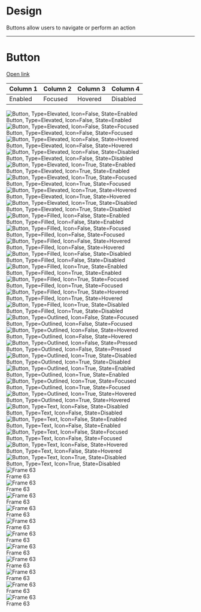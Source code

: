 
# Design

Buttons allow users to navigate or perform an action

---

# Button 

  
[Open link](https://www.figma.com/file/tgB1sU6s0UJZhaTQb1tLTO/Token-Docs---Brand-2?node-id=3036%3A47488&t=6BBywgX1p0nbvdYn-0)  


  
| Column 1 | Column 2 | Column 3 | Column 4 |  
| --- | --- | --- | --- |  
| Enabled | Focused | Hovered | Disabled |  


  
![Button, Type=Elevated, Icon=False, State=Enabled](https://studio-assets.supernova.io/design-systems/21486/80792158-5067-4564-a618-492701412a92.png?Expires=1990828800&Policy=eyJTdGF0ZW1lbnQiOlt7IlJlc291cmNlIjoiaHR0cHM6Ly9zdHVkaW8tYXNzZXRzLnN1cGVybm92YS5pby9kZXNpZ24tc3lzdGVtcy8yMTQ4Ni84MDc5MjE1OC01MDY3LTQ1NjQtYTYxOC00OTI3MDE0MTJhOTIucG5nIiwiQ29uZGl0aW9uIjp7IkRhdGVMZXNzVGhhbiI6eyJBV1M6RXBvY2hUaW1lIjoxOTkwODI4ODAwfX19XX0_&Signature=MJaagfVYU0ewKINn~wPkGOhkR365ZEDEMWNatansGqoLDub8sIePnL5K0t7aN6qxtv2XTQ9zAEgCx4NfNaP5ibD1RCwZ-Xa-RVhN2CGZ885NlXVpBbeWNK49g6BiC3OjH9-8qX2fXcw3PEMzEZmzduwm1aBchJgJVzJ5STHJfUZ2~Sw3tU6E1WkTk2MXnncp74I~Auka2nEHo~v7xx4CdgAQU7HgOAfG~PR4HHMG6MKif2UASnVBkBkacnq9HwDdiHsA05BzgN1zQzaSPoAJur8kSnvzcBBf6aAPfXlaUn1VN25LSKYZKqR94qBx4sNEYkDZQX63TIcur4NH8PUorA__&Key-Pair-Id=APKAJGK34LCCAUR7N6LA)  
Button, Type=Elevated, Icon=False, State=Enabled  
![Button, Type=Elevated, Icon=False, State=Focused](https://studio-assets.supernova.io/design-systems/21486/5ced09eb-f25d-4044-8329-b697aaedfc1a.png?Expires=1990828800&Policy=eyJTdGF0ZW1lbnQiOlt7IlJlc291cmNlIjoiaHR0cHM6Ly9zdHVkaW8tYXNzZXRzLnN1cGVybm92YS5pby9kZXNpZ24tc3lzdGVtcy8yMTQ4Ni81Y2VkMDllYi1mMjVkLTQwNDQtODMyOS1iNjk3YWFlZGZjMWEucG5nIiwiQ29uZGl0aW9uIjp7IkRhdGVMZXNzVGhhbiI6eyJBV1M6RXBvY2hUaW1lIjoxOTkwODI4ODAwfX19XX0_&Signature=hQyeur-EKULbSlohbcUVyuKBmsxapNMYBhDA5I8Ah-mkDSDZ6CDYYoYP0HEN47qc4SA~Jx-FKmhsJBnLXI3zMhLKdwZMDrQIuHxl0nWTAOgG4-dVvSfjer1OcFpcCyHvmaVSi4k33wem~GE~RlkDCrcWjTdjW0VUylQkeNFjNq3yr~uw2bbdtqp4dbb6wiZoqjXoNreCB6rezpnxicNOEfgiTTIzefO9p~HsBKRmMNNNH10WjJ0oG64UDNkLriFPiXB-YPc2SnfCePm-1gWGWaMA6dQ1BjJe2i3YnWN6a7YV3Gmqxti5mXpAOQHngDfgnOtIFD0lWhjkca9ybJQhbw__&Key-Pair-Id=APKAJGK34LCCAUR7N6LA)  
Button, Type=Elevated, Icon=False, State=Focused  
![Button, Type=Elevated, Icon=False, State=Hovered](https://studio-assets.supernova.io/design-systems/21486/509cc203-fe9e-405c-99e4-cd98e9fb4bdb.png?Expires=1990828800&Policy=eyJTdGF0ZW1lbnQiOlt7IlJlc291cmNlIjoiaHR0cHM6Ly9zdHVkaW8tYXNzZXRzLnN1cGVybm92YS5pby9kZXNpZ24tc3lzdGVtcy8yMTQ4Ni81MDljYzIwMy1mZTllLTQwNWMtOTllNC1jZDk4ZTlmYjRiZGIucG5nIiwiQ29uZGl0aW9uIjp7IkRhdGVMZXNzVGhhbiI6eyJBV1M6RXBvY2hUaW1lIjoxOTkwODI4ODAwfX19XX0_&Signature=UgbcOJTDTV7OVm13yFQHi2eJ3COOApPsKMUlkSfzR3AefEihLvkFWtvJ5ZR1Sg3cuTq35WONDibezVQpI7JPaAGJHrHm1328Rx05Kq2-eWNiZwmg7QB2gV9puf0CBk8fap7fhYREUoD7ThoF18c7iCFjl8rbUQ5mvOS~4w-GKg7a-iv3HLl3JPwoZmk3Nw-Xy6b4YeVUVVVObQ8zxR2W5MuCye5pYahN6qBC3XjMait9r2hJ1bIaKNZ7SsoZbQiJKvqVF9HZPc7jX5FlcwqdBybrhaiHfKGHn2nTMPq~2Nv0yFC4A-BzDtAUZbAz6CyzXj5DihCpIUm-b9C3TcGBQQ__&Key-Pair-Id=APKAJGK34LCCAUR7N6LA)  
Button, Type=Elevated, Icon=False, State=Hovered  
![Button, Type=Elevated, Icon=False, State=Disabled](https://studio-assets.supernova.io/design-systems/21486/205def9a-3af2-4a46-90f4-5bf637f490d3.png?Expires=1990828800&Policy=eyJTdGF0ZW1lbnQiOlt7IlJlc291cmNlIjoiaHR0cHM6Ly9zdHVkaW8tYXNzZXRzLnN1cGVybm92YS5pby9kZXNpZ24tc3lzdGVtcy8yMTQ4Ni8yMDVkZWY5YS0zYWYyLTRhNDYtOTBmNC01YmY2MzdmNDkwZDMucG5nIiwiQ29uZGl0aW9uIjp7IkRhdGVMZXNzVGhhbiI6eyJBV1M6RXBvY2hUaW1lIjoxOTkwODI4ODAwfX19XX0_&Signature=CeC0tNOfZnzCJIoqTHQTZrVvEndwqa8omK0jXH6zFeCZtAe5xCBAcihn2GufEwBUSvcAbept5axeRvMP03qfnbtrfIkqpi0KMhGByt-ors6Ve16vsD9HLs4bTcvlENLyJDyxhmRAweIJNJt4t-6IzxQR1C385CQLH59vbwR~8eSpyTrRySzS8rUgkAlIk0o33eaHpOhGHbHbY5GpDXQ~1n8pu8kOZUj1Cd2EKGsFqZha29Wag1PqFz5E3a8Yv6Wng~4ePQU7iYZVO-gjYvkZ54dZJwkt4t5Ibq6ZQbm2wQ~gx5TsMRzvl52AnIllBuj1fSRHVOlZtUwBIi9KLLbH~g__&Key-Pair-Id=APKAJGK34LCCAUR7N6LA)  
Button, Type=Elevated, Icon=False, State=Disabled  
![Button, Type=Elevated, Icon=True, State=Enabled](https://studio-assets.supernova.io/design-systems/21486/fb7c3d1a-b51e-4901-8530-8200836b3852.png?Expires=1990828800&Policy=eyJTdGF0ZW1lbnQiOlt7IlJlc291cmNlIjoiaHR0cHM6Ly9zdHVkaW8tYXNzZXRzLnN1cGVybm92YS5pby9kZXNpZ24tc3lzdGVtcy8yMTQ4Ni9mYjdjM2QxYS1iNTFlLTQ5MDEtODUzMC04MjAwODM2YjM4NTIucG5nIiwiQ29uZGl0aW9uIjp7IkRhdGVMZXNzVGhhbiI6eyJBV1M6RXBvY2hUaW1lIjoxOTkwODI4ODAwfX19XX0_&Signature=kBd3Je6nT40am9XG0m42N~m~2bIx-UG2P-AKc1Axx5ushvFgjROUR5gedXXlNyfIiYmXLDfpEuNrnQayTH82FQ~z8Yc~zeTx8TXM0KrT7wY-Iu7tieQb7cBAbEa9GgG7Z18OIrES4ihgFtOwxXJHhdnRpEarSN-i8mo6XgPv25jEocOWgxgFuwmVnZm6NxX9duDifdB5EjlcjDRLw5y0SHaTs-Bwah-yovLYu-nml8McEbiz~8teaNooXrB-etZjjMyZJBBXw0r13W1mJbzHqyrdyGV2q~htjZPaD6xW7-XVrOwPOJTHZq3buYjv0cKKFKI8WoXTYNjzgQzuGxrdeA__&Key-Pair-Id=APKAJGK34LCCAUR7N6LA)  
Button, Type=Elevated, Icon=True, State=Enabled  
![Button, Type=Elevated, Icon=True, State=Focused](https://studio-assets.supernova.io/design-systems/21486/5e1df912-2797-463a-b6ba-b0e5d3a6c2c7.png?Expires=1990828800&Policy=eyJTdGF0ZW1lbnQiOlt7IlJlc291cmNlIjoiaHR0cHM6Ly9zdHVkaW8tYXNzZXRzLnN1cGVybm92YS5pby9kZXNpZ24tc3lzdGVtcy8yMTQ4Ni81ZTFkZjkxMi0yNzk3LTQ2M2EtYjZiYS1iMGU1ZDNhNmMyYzcucG5nIiwiQ29uZGl0aW9uIjp7IkRhdGVMZXNzVGhhbiI6eyJBV1M6RXBvY2hUaW1lIjoxOTkwODI4ODAwfX19XX0_&Signature=ZquRVJwLDXCRG7eHBV~1Dy1PCYeVxRBbHlmAPsz0MVzlzitabD-kKqz8H0KbATCUxKTZG0N2XIBm8dvOrLR0H~bdSkX9amzve9SqtK8oZ-ou~-2BdspdIyIN3-B6cS8nYa1gMCY9Awe1YYlZz3FXYSBnGOchvciMEIKmb7fGi2trRS-6vqWUqIIdW1rbypaZw9OfL4O3rzal9~ASB9EP1fFL~MDSW1YIi~k5cNd8LGKvM2KjM8efjOM~IYt8OVr2iWnbKWvDZ5iYmfQvR8j~fq7vRhOexhGwK3shBbu9eNpk1jTulS~mbGEt5xwkLyFJcDEclisYNk5Q-JVy5eoqmA__&Key-Pair-Id=APKAJGK34LCCAUR7N6LA)  
Button, Type=Elevated, Icon=True, State=Focused  
![Button, Type=Elevated, Icon=True, State=Hovered](https://studio-assets.supernova.io/design-systems/21486/ba01d8e8-d74e-4304-8d76-a00fad4f4e55.png?Expires=1990828800&Policy=eyJTdGF0ZW1lbnQiOlt7IlJlc291cmNlIjoiaHR0cHM6Ly9zdHVkaW8tYXNzZXRzLnN1cGVybm92YS5pby9kZXNpZ24tc3lzdGVtcy8yMTQ4Ni9iYTAxZDhlOC1kNzRlLTQzMDQtOGQ3Ni1hMDBmYWQ0ZjRlNTUucG5nIiwiQ29uZGl0aW9uIjp7IkRhdGVMZXNzVGhhbiI6eyJBV1M6RXBvY2hUaW1lIjoxOTkwODI4ODAwfX19XX0_&Signature=iQ9VPyvFgiJJzw8b-FbRYKZvbSqjJYosBP1A5bwOHCaX7AIjMLVRvhkAflaxnK9JVLK2WA8TodXRH9rcJTt6y18Eoj3G86x61KxezfVykHWjt25VhFgNcJfMiGftwWTmmQgcM6~bBMgaRswS-8beHkBxNCC440kxSMgOpHqHXy~cMUAR680OnhVPzcwdfPYHfcX4EdWw76mBPrIeQVzXwCVDFiTS3bTNAclrgwDCunTjKjSFi4ZRYPVMKe~qUeun3zh7ohL61jFykt3PfWE8-kBJd6~np7LGkSw2EmyIhA9KVCdBHIL7zlydyhfOXlUIAvc90KrSsaOqAI4kM4WTyA__&Key-Pair-Id=APKAJGK34LCCAUR7N6LA)  
Button, Type=Elevated, Icon=True, State=Hovered  
![Button, Type=Elevated, Icon=True, State=Disabled](https://studio-assets.supernova.io/design-systems/21486/a7e97a22-2eaa-4c51-9343-afbfda0c0e73.png?Expires=1990828800&Policy=eyJTdGF0ZW1lbnQiOlt7IlJlc291cmNlIjoiaHR0cHM6Ly9zdHVkaW8tYXNzZXRzLnN1cGVybm92YS5pby9kZXNpZ24tc3lzdGVtcy8yMTQ4Ni9hN2U5N2EyMi0yZWFhLTRjNTEtOTM0My1hZmJmZGEwYzBlNzMucG5nIiwiQ29uZGl0aW9uIjp7IkRhdGVMZXNzVGhhbiI6eyJBV1M6RXBvY2hUaW1lIjoxOTkwODI4ODAwfX19XX0_&Signature=d3lNJrM~ri5DkXp9nkGdoL1y7lS-nSJOuztfweyFZOFGkCRMQQJpmjIUENsjGlUs~SjAJxLvUH-Jd2trhT2dYnr5KUrnAMyFnGxkD-eGK-shpp~bhXWDLzS73JRDvjvUaAtTHm6sagmCWZWN~eGuhvUrdHTgWZid5AllCLBFS8KAJK1GKQGPsr1VR1ZxLO2Y3DrLN72hMSuaPqQa3zP7R5~78PR2df3QJzCQdUIkbZwKLO-7-7vVL0oeOhlOu5S0LOz3nKESI9WAwX5lQOsbCxV0mZiUiZhCNyx8AdTnz5KyIhhyllxWw6Pux-xdgtlNqQC0SOLm1mUS1NmFLpWUdw__&Key-Pair-Id=APKAJGK34LCCAUR7N6LA)  
Button, Type=Elevated, Icon=True, State=Disabled  
![Button, Type=Filled, Icon=False, State=Enabled](https://studio-assets.supernova.io/design-systems/21486/48a66952-8539-42e8-b4e5-bfbc93410f58.png?Expires=1990828800&Policy=eyJTdGF0ZW1lbnQiOlt7IlJlc291cmNlIjoiaHR0cHM6Ly9zdHVkaW8tYXNzZXRzLnN1cGVybm92YS5pby9kZXNpZ24tc3lzdGVtcy8yMTQ4Ni80OGE2Njk1Mi04NTM5LTQyZTgtYjRlNS1iZmJjOTM0MTBmNTgucG5nIiwiQ29uZGl0aW9uIjp7IkRhdGVMZXNzVGhhbiI6eyJBV1M6RXBvY2hUaW1lIjoxOTkwODI4ODAwfX19XX0_&Signature=irEfDyKXIibFRx9oTVMPZ1jQ1a0wDgB1cDpmB9svEDgDp9pfR9L9~fuLyhmzHhgqU4W0NjyB9ontP04~0MT4cQu8l8xFachtDMFBYo6gxetrtBh~mgJcXGl3x-N3F7SZAVJPA8uL~BGsCZfaINYND5Qr-3ei2rABmnFpRpPGTaqp4Fq5unfWo3Jbm77oQ7DA6aZs01bnGR~lCoTyziY2HDMk1-bsoMcvO-2V9CpjLB7zHb0zGKVdLgBEMWrdEKQQvCm6hrfGWTSE5ByYklMvAWnofnsUdGf0Pm5WM2ZmZqVzXJEjJ3~jg2VWZGWUsFV26B6lPCjrVzfSQcThj4cGYw__&Key-Pair-Id=APKAJGK34LCCAUR7N6LA)  
Button, Type=Filled, Icon=False, State=Enabled  
![Button, Type=Filled, Icon=False, State=Focused](https://studio-assets.supernova.io/design-systems/21486/e0e82abd-ff27-4460-8681-0a68952e4827.png?Expires=1990828800&Policy=eyJTdGF0ZW1lbnQiOlt7IlJlc291cmNlIjoiaHR0cHM6Ly9zdHVkaW8tYXNzZXRzLnN1cGVybm92YS5pby9kZXNpZ24tc3lzdGVtcy8yMTQ4Ni9lMGU4MmFiZC1mZjI3LTQ0NjAtODY4MS0wYTY4OTUyZTQ4MjcucG5nIiwiQ29uZGl0aW9uIjp7IkRhdGVMZXNzVGhhbiI6eyJBV1M6RXBvY2hUaW1lIjoxOTkwODI4ODAwfX19XX0_&Signature=bNRlCYrGw3IKLM6Z1eJtW7y0caF7T-VAsdFNrmoo2fFC8Eq6Rw53LL0dLr-pAYxjXH9oDbXqia4Ybc57wLBPr75cr-7oQSkDTPEPWPP-J8Dzg1Ul7iUWfYjTWfs0Wx0I7B~efDE4Pk4wZDCIQw-H2H-TwyOXQsVl~PwNLrzQAhGFlVJmqrzc0aC4a-exM8lUFSrfQ8KjX9siQxYCJ9DCHcDUSY4OZI5Rifl7f59S2enleh5Gcm4RZoFpwCRVvZpHbmNqNHoXvNJoy5huPFB9LJlfQEx49RPGXh52hNQE1XwOxyakOQhxHofaLf6qw2gCYmeuL9Y9ZxUvid8yePxoSw__&Key-Pair-Id=APKAJGK34LCCAUR7N6LA)  
Button, Type=Filled, Icon=False, State=Focused  
![Button, Type=Filled, Icon=False, State=Hovered](https://studio-assets.supernova.io/design-systems/21486/3d878f46-3e1c-4841-b8bc-dae0823b6d17.png?Expires=1990828800&Policy=eyJTdGF0ZW1lbnQiOlt7IlJlc291cmNlIjoiaHR0cHM6Ly9zdHVkaW8tYXNzZXRzLnN1cGVybm92YS5pby9kZXNpZ24tc3lzdGVtcy8yMTQ4Ni8zZDg3OGY0Ni0zZTFjLTQ4NDEtYjhiYy1kYWUwODIzYjZkMTcucG5nIiwiQ29uZGl0aW9uIjp7IkRhdGVMZXNzVGhhbiI6eyJBV1M6RXBvY2hUaW1lIjoxOTkwODI4ODAwfX19XX0_&Signature=B4Mymv9sEe6fcuJAm8zUKXnsi~bDDJTFBHKE4OwPxdb5q2yVY5zQdakDC0hT4P3voYN45GgooqeyAoDFNZGfkYulj0YtfTE7moRPfZoSYo3Jb~KCpdWoS5UOdQ17fYeRwoConuf3dUU3lJKFF2KhhdcZGJ2E0jbkjsI5rvPHu7i3TBNASM5nqh5pONGmgCKEWygRnnigIGRQTPaU-MN8aLbsiX0kT8~McVHhV-PbC-4JSZWj7uQQ3bdtElQOEl15kDXgPybaLgHUAT0gPxxKgQ-FOwXEuFXKIywYvXttUC83wOU26nkTEV47FeZjnjcYVumYcq7cugXrr-9ouQksXg__&Key-Pair-Id=APKAJGK34LCCAUR7N6LA)  
Button, Type=Filled, Icon=False, State=Hovered  
![Button, Type=Filled, Icon=False, State=Disabled](https://studio-assets.supernova.io/design-systems/21486/977d0789-4022-4e7a-8508-8fc1fed41ae2.png?Expires=1990828800&Policy=eyJTdGF0ZW1lbnQiOlt7IlJlc291cmNlIjoiaHR0cHM6Ly9zdHVkaW8tYXNzZXRzLnN1cGVybm92YS5pby9kZXNpZ24tc3lzdGVtcy8yMTQ4Ni85NzdkMDc4OS00MDIyLTRlN2EtODUwOC04ZmMxZmVkNDFhZTIucG5nIiwiQ29uZGl0aW9uIjp7IkRhdGVMZXNzVGhhbiI6eyJBV1M6RXBvY2hUaW1lIjoxOTkwODI4ODAwfX19XX0_&Signature=MSQ4VumvFMVFEquiYOgRUHZawslcJGKJBdmykWnwLcIP6XrJYhQSX4IeC6xke4Ppa2020ulCDtulnt1luxPD0h0Q4s4V5K304Ufb01JLS6U~yOBOWal2NhDMXsqcQkc3LPu9VbouKqqgVDveqViFpFyf2eDpiXelF4erf12in4R-9ZFU7~N~vvRgAVUzSdqBwlpYKw70iyAdlXvtNl97nV8Id-8oS3r4SPODI6okDE6yBGRn3GRFtSSrYGgT~KhO0DkhvziNwKTQLF6VJOsz~iy2~rxD~G-q3AU86-uLDuQmVc0UvDYnIXfbGEL7ea-JnKSrxZfKJblkp1XgGVIT0g__&Key-Pair-Id=APKAJGK34LCCAUR7N6LA)  
Button, Type=Filled, Icon=False, State=Disabled  
![Button, Type=Filled, Icon=True, State=Enabled](https://studio-assets.supernova.io/design-systems/21486/88e9d764-9674-4c75-b56b-063a33a455c7.png?Expires=1990828800&Policy=eyJTdGF0ZW1lbnQiOlt7IlJlc291cmNlIjoiaHR0cHM6Ly9zdHVkaW8tYXNzZXRzLnN1cGVybm92YS5pby9kZXNpZ24tc3lzdGVtcy8yMTQ4Ni84OGU5ZDc2NC05Njc0LTRjNzUtYjU2Yi0wNjNhMzNhNDU1YzcucG5nIiwiQ29uZGl0aW9uIjp7IkRhdGVMZXNzVGhhbiI6eyJBV1M6RXBvY2hUaW1lIjoxOTkwODI4ODAwfX19XX0_&Signature=ewDFmwyrLV3F99ESX3xkJlLaUHwTGeocdl2SxpYrLgKuIVgL5gjJeqg8MZCsRStXEOhVvvyMFnmFkZQQDe~IDu97rZ3KRu7irQjMiS~jbb1M~COZ4OPt~tmwfCSkbiqLPp-yZ9EBn3GnUhi-aiRGDDQaeXXOn3emYCNUo3WWZaPzTM8~5tAAa5yITj092NFfXAPKtrm3SHKQNPGCSFkoYnEKrAenBPYq3GgdVo0Q0Pvl2z7mbwTzU9gPslhlXFp6qqDq7MuIelV5x9ZWy16Ziy8GCYc5o-MhAAGepk-9fCu2FCgaos1q8BHz58XExJD8bUgtgZEF8UYYom06MS4pOw__&Key-Pair-Id=APKAJGK34LCCAUR7N6LA)  
Button, Type=Filled, Icon=True, State=Enabled  
![Button, Type=Filled, Icon=True, State=Focused](https://studio-assets.supernova.io/design-systems/21486/04e5add0-a2db-48bc-8e45-7dc4ae30afe3.png?Expires=1990828800&Policy=eyJTdGF0ZW1lbnQiOlt7IlJlc291cmNlIjoiaHR0cHM6Ly9zdHVkaW8tYXNzZXRzLnN1cGVybm92YS5pby9kZXNpZ24tc3lzdGVtcy8yMTQ4Ni8wNGU1YWRkMC1hMmRiLTQ4YmMtOGU0NS03ZGM0YWUzMGFmZTMucG5nIiwiQ29uZGl0aW9uIjp7IkRhdGVMZXNzVGhhbiI6eyJBV1M6RXBvY2hUaW1lIjoxOTkwODI4ODAwfX19XX0_&Signature=h7TucCQfYuQ0d5rJJX8J4rQcQ13OHEn77g1r3s0Yo1OnfZumO0GBGD1rwQuMvxi9TeM-Vdo7XO65lkPpQGfG0HQ4VQJ4XNAIeWU-JLOsChXK32X9nkmllZnSqOo0VbpCsukULpGJmBqkRA-W~QAXel6BUpXB3fCQi7~BdTz39hZD7UBiG7~MWfGYtIkVbUalDTIALXraMjagWWOye3e7iIkASc9dqXCzldS0iU3wz1mMdyIIyVcYhElR5jId~T9zhYi-yiLkvGOZj7OFE9FAOL9wbmGIF8Y5n5VV8nZqa2fIbX7MOgNia6uUI0FecPdmFyRdYV89m1fv2hKbfJ1q2A__&Key-Pair-Id=APKAJGK34LCCAUR7N6LA)  
Button, Type=Filled, Icon=True, State=Focused  
![Button, Type=Filled, Icon=True, State=Hovered](https://studio-assets.supernova.io/design-systems/21486/7411228b-2b3c-4c90-bd71-753f53fd40cb.png?Expires=1990828800&Policy=eyJTdGF0ZW1lbnQiOlt7IlJlc291cmNlIjoiaHR0cHM6Ly9zdHVkaW8tYXNzZXRzLnN1cGVybm92YS5pby9kZXNpZ24tc3lzdGVtcy8yMTQ4Ni83NDExMjI4Yi0yYjNjLTRjOTAtYmQ3MS03NTNmNTNmZDQwY2IucG5nIiwiQ29uZGl0aW9uIjp7IkRhdGVMZXNzVGhhbiI6eyJBV1M6RXBvY2hUaW1lIjoxOTkwODI4ODAwfX19XX0_&Signature=l-TaIVSZTmM58pg7xUQJdW4BA~OLoctN97XmDpGhSyMETh5~iTResCIN8H4Vp-pXsOVczNvy2Ewvujyai-HjuxRQOCXWrcIdEirIc3ILpfevHJdxt2EVoOjsTTZMMmrLGPmyVlXNdDCt4TQQnDT5rzXQu~PtOL3AMROEwt7Sx9qS~t82iNsiWVcYPTKpzgSnuYtkGmn3Nj2KcbXP7AaAfPxa6nFhrQNEpQxSnOW3NGaagzhIJyKsdGuTDoVN2DScxGfhoVMYGkE1R4At6-qIztsZTUt3wI3fzca~PS1x7bcAC080F8CiAbKgXkISV39Z~Z1yc47Bn8u20CHSyYsn6Q__&Key-Pair-Id=APKAJGK34LCCAUR7N6LA)  
Button, Type=Filled, Icon=True, State=Hovered  
![Button, Type=Filled, Icon=True, State=Disabled](https://studio-assets.supernova.io/design-systems/21486/2a7a57f8-dd20-4c4f-bd68-7dea93c2b32d.png?Expires=1990828800&Policy=eyJTdGF0ZW1lbnQiOlt7IlJlc291cmNlIjoiaHR0cHM6Ly9zdHVkaW8tYXNzZXRzLnN1cGVybm92YS5pby9kZXNpZ24tc3lzdGVtcy8yMTQ4Ni8yYTdhNTdmOC1kZDIwLTRjNGYtYmQ2OC03ZGVhOTNjMmIzMmQucG5nIiwiQ29uZGl0aW9uIjp7IkRhdGVMZXNzVGhhbiI6eyJBV1M6RXBvY2hUaW1lIjoxOTkwODI4ODAwfX19XX0_&Signature=B4N1iL2zc7WJklVTc7ISETHZlIYAVfeyCcLRAHWbRckKbY-YWLGr41Ug1BoT-4MU8OL-t2XmGqCDQ8ZUQVOi~~hFCcYsQtSp~5PgD~n7VqL8vsydZuYb2Mu3G2bFaZzeiAvhQTxUopAlyG7HYZedAWQL4Mc-lVisPnR~kWjrIJPuhtOJE8Nj6ZrmHKk0Fs528hb1Wor9TYEVLdQ8iLTaX5MBa-wfLlk~lNPRlxuYki6vfQxpPDvA7ybu9Iy7bx~TU8BUgamZx4ScpMqzxO8rzbHfeRv99zDEV5eb-sVba6EWYRlryLCIKPr~0pkyQ306Rz64QWMkMLfoh-7~qPL1Gw__&Key-Pair-Id=APKAJGK34LCCAUR7N6LA)  
Button, Type=Filled, Icon=True, State=Disabled  
![Button, Type=Outlined, Icon=False, State=Focused](https://studio-assets.supernova.io/design-systems/21486/a8f94ffe-5949-42f3-8b6a-36673fe8f259.png?Expires=1990828800&Policy=eyJTdGF0ZW1lbnQiOlt7IlJlc291cmNlIjoiaHR0cHM6Ly9zdHVkaW8tYXNzZXRzLnN1cGVybm92YS5pby9kZXNpZ24tc3lzdGVtcy8yMTQ4Ni9hOGY5NGZmZS01OTQ5LTQyZjMtOGI2YS0zNjY3M2ZlOGYyNTkucG5nIiwiQ29uZGl0aW9uIjp7IkRhdGVMZXNzVGhhbiI6eyJBV1M6RXBvY2hUaW1lIjoxOTkwODI4ODAwfX19XX0_&Signature=iIc2jO2JU78VnO4tyMQ10IuBTXNvl~o3r6ehPLxp0s3FbsXU9DPdX1-HPe010Ez0oubRlLJYKZlP~WatzKZx7nrbhej~Zj7-Wh2D4sFq7jgRNXwJLSog5yTIAUYYxtZRjjnBCEZ1PXpKnoCDcNbDrxY5u0cxFRlBGV6dJkSAINJSNhCCyJ32NYLW6uLsWoFaQOetdZTE-nJI9kEHI7EkwfvDP6b4CW-z3WnYRfOReb~ntOSikT8CmWz9Y6lDL8CkGoRSlHhm14-6No9GzTD0nDOT1pjJROxUwfFjy-J95eI-HNk-4GhFtHKwWU2vfarhr4ysJVxEoPqYqhHCMasP0Q__&Key-Pair-Id=APKAJGK34LCCAUR7N6LA)  
Button, Type=Outlined, Icon=False, State=Focused  
![Button, Type=Outlined, Icon=False, State=Hovered](https://studio-assets.supernova.io/design-systems/21486/2a6687f4-a5b0-4d29-a9d9-ea84453719eb.png?Expires=1990828800&Policy=eyJTdGF0ZW1lbnQiOlt7IlJlc291cmNlIjoiaHR0cHM6Ly9zdHVkaW8tYXNzZXRzLnN1cGVybm92YS5pby9kZXNpZ24tc3lzdGVtcy8yMTQ4Ni8yYTY2ODdmNC1hNWIwLTRkMjktYTlkOS1lYTg0NDUzNzE5ZWIucG5nIiwiQ29uZGl0aW9uIjp7IkRhdGVMZXNzVGhhbiI6eyJBV1M6RXBvY2hUaW1lIjoxOTkwODI4ODAwfX19XX0_&Signature=bYg64rq7gY7bDELreZxqxxSe~Dv~HwKTePkxnSM3Yaewm5kdDXxHS89981CZj6fzImBJ1~52K4KB2EGpzGTwFOeibMpZv5cKz3vjJ-ZPj89jPvpIkNCQ6AnZMVj7NK7~lglPWCT8LmAAGyobkLTrVQUOpaHDAHb26s3I4HtoDdviO4F-QfOUj-lcokHjZwqbYzuo4WRrVizDVgqwdDX1lcGnlK1YoGH8J~4slqDkaff57PaEu4DlalM8hbLbwlmAMbpfurJg3puMZ6kA4iMGMmyz1ra3U7SYFcMw4gjzrxRxQlVXA52dnYzX6nf6ZxPBbXq8gDJZj991Hl82Gh2sFA__&Key-Pair-Id=APKAJGK34LCCAUR7N6LA)  
Button, Type=Outlined, Icon=False, State=Hovered  
![Button, Type=Outlined, Icon=False, State=Pressed](https://studio-assets.supernova.io/design-systems/21486/7c37b939-7977-4a14-95c9-da199565312a.png?Expires=1990828800&Policy=eyJTdGF0ZW1lbnQiOlt7IlJlc291cmNlIjoiaHR0cHM6Ly9zdHVkaW8tYXNzZXRzLnN1cGVybm92YS5pby9kZXNpZ24tc3lzdGVtcy8yMTQ4Ni83YzM3YjkzOS03OTc3LTRhMTQtOTVjOS1kYTE5OTU2NTMxMmEucG5nIiwiQ29uZGl0aW9uIjp7IkRhdGVMZXNzVGhhbiI6eyJBV1M6RXBvY2hUaW1lIjoxOTkwODI4ODAwfX19XX0_&Signature=cJv3HvuIttwo~yC9TD1r5hvhIu68vIPuY8f-QACHx90aeKTC-YuMuxDRJOVDALd6izjqf3vgUn2q8dtQ7yxE3Ix9~YXe~Y8GMaviLyaT01N0MBLhiBafQba04zxMi79yafqu4DwGCa39jvB2OrlgwYWJqE2JsT-0-rf7zMVomq5RJZcX0fe8fxdr9cwRatjoQbstmzrERTZf6Wnvkadn8kKUPzdCWqxHiax5ZK~og~N-yu1V14bxgzHq3VdyjsHLK2NRInJewfCpd0nC7tZOZaY4fwrNKHTZ201c4K3KRo9jKPPoTJ0iF89wuoa2Cw9ElCsAEwMXFoGUUHpROCeVJQ__&Key-Pair-Id=APKAJGK34LCCAUR7N6LA)  
Button, Type=Outlined, Icon=False, State=Pressed  
![Button, Type=Outlined, Icon=True, State=Disabled](https://studio-assets.supernova.io/design-systems/21486/8c0c2338-5ef1-4765-8f0a-d2cc5db9c7fe.png?Expires=1990828800&Policy=eyJTdGF0ZW1lbnQiOlt7IlJlc291cmNlIjoiaHR0cHM6Ly9zdHVkaW8tYXNzZXRzLnN1cGVybm92YS5pby9kZXNpZ24tc3lzdGVtcy8yMTQ4Ni84YzBjMjMzOC01ZWYxLTQ3NjUtOGYwYS1kMmNjNWRiOWM3ZmUucG5nIiwiQ29uZGl0aW9uIjp7IkRhdGVMZXNzVGhhbiI6eyJBV1M6RXBvY2hUaW1lIjoxOTkwODI4ODAwfX19XX0_&Signature=m1l3eT73663jFqxrGeQhZnRq0wWgWayDxlulPXX8uBV7NMpioy-KyU9Mo-faG3r-OYBd3hpNFBTuN~UhtFXWsZYVBnqjpniaMUd-yutinXrSAVVbD4uydR-5~iuserc9A90j35TMjXYoXfZPZ~qggTSWMNFgaWttmt3vLle4MzmsZb8TiWx7ulFGtSis-0T6~KvHEmTBQuIViJoQ-T3loMdOTDb5BNjmdEtwAvGBMROwhCxcf55aTqgCr1zB44QPek2EdqBV1Ogg8pE3HwwKj1qg0wWPIlhW1VCPT4ciqXxFOHc9HwCysPMXgoF5u6WKHys1XhZwsEShnSRB3vvU0w__&Key-Pair-Id=APKAJGK34LCCAUR7N6LA)  
Button, Type=Outlined, Icon=True, State=Disabled  
![Button, Type=Outlined, Icon=True, State=Enabled](https://studio-assets.supernova.io/design-systems/21486/3ca9088d-c817-401e-91db-2cd16ed6c886.png?Expires=1990828800&Policy=eyJTdGF0ZW1lbnQiOlt7IlJlc291cmNlIjoiaHR0cHM6Ly9zdHVkaW8tYXNzZXRzLnN1cGVybm92YS5pby9kZXNpZ24tc3lzdGVtcy8yMTQ4Ni8zY2E5MDg4ZC1jODE3LTQwMWUtOTFkYi0yY2QxNmVkNmM4ODYucG5nIiwiQ29uZGl0aW9uIjp7IkRhdGVMZXNzVGhhbiI6eyJBV1M6RXBvY2hUaW1lIjoxOTkwODI4ODAwfX19XX0_&Signature=F1qvzxKWkq2RtfktPc-m1rWOl5BvkciQRgl3WZq5O6qp-TBv3G9M0a8hhpMQ-wAq1umLUHoFxqn1ZspVEvdnElUBbAOHV0oRb0nbnSVXSPATHSPE81WzWEqFTsOngxEizLJ6N4NXlKlsCOqlz5Zo51GBY7fBUAuEmfAb14ORnrEYz5aENVt4Ai3JrW8wt2-daCtunh8ltDNkIYtwxf6UZGZLty0M4mpDt3rwgPfB9DJhLTTe2TcUaWn3eV5Fx6hFPIuG3Tt9GW8f7gv7Cy8zmzaJlCTNX9CUrb3Bx6jh8TC3bFypVVkvdvqIuV~OEsDa-XaP9A-CCWmxbXTo5cwpgA__&Key-Pair-Id=APKAJGK34LCCAUR7N6LA)  
Button, Type=Outlined, Icon=True, State=Enabled  
![Button, Type=Outlined, Icon=True, State=Focused](https://studio-assets.supernova.io/design-systems/21486/7ee23a71-8876-41e6-a280-7c5dbac14483.png?Expires=1990828800&Policy=eyJTdGF0ZW1lbnQiOlt7IlJlc291cmNlIjoiaHR0cHM6Ly9zdHVkaW8tYXNzZXRzLnN1cGVybm92YS5pby9kZXNpZ24tc3lzdGVtcy8yMTQ4Ni83ZWUyM2E3MS04ODc2LTQxZTYtYTI4MC03YzVkYmFjMTQ0ODMucG5nIiwiQ29uZGl0aW9uIjp7IkRhdGVMZXNzVGhhbiI6eyJBV1M6RXBvY2hUaW1lIjoxOTkwODI4ODAwfX19XX0_&Signature=ZwnIsF2FuBKdQT3PqysaCfMHrW0ey5J6YgyfpSqoOWJMKk0h~MYJ4j006p-MTcJzQTP5WhQ2j8RK~vHr1MqDFLAZ1JFstdwEOsOE5JmvFGjtATM370yPY0BsN09SimIWGhaGHuxqeKAleZTBfe4q~vXNv2xZ5A22FzFK0njAMdL7hh0JH68moqPgLLiIEPOQMYaWv4Nd~xHmbxmwIrhs4mxeOAnz2ZoHTOQo2B8rGsFkjN6364Xa7HLCLzLa3uPkKfvqy4-ujr4AfHwiuKnFoSVCMAPih9cVpsqUW~FAjlIxXcj4zltOvZbH1zI8J7832rAflpBDcJMJq3G8ukV9gg__&Key-Pair-Id=APKAJGK34LCCAUR7N6LA)  
Button, Type=Outlined, Icon=True, State=Focused  
![Button, Type=Outlined, Icon=True, State=Hovered](https://studio-assets.supernova.io/design-systems/21486/71bc0bd4-d0c3-4f60-82ae-79e44a9e1e5f.png?Expires=1990828800&Policy=eyJTdGF0ZW1lbnQiOlt7IlJlc291cmNlIjoiaHR0cHM6Ly9zdHVkaW8tYXNzZXRzLnN1cGVybm92YS5pby9kZXNpZ24tc3lzdGVtcy8yMTQ4Ni83MWJjMGJkNC1kMGMzLTRmNjAtODJhZS03OWU0NGE5ZTFlNWYucG5nIiwiQ29uZGl0aW9uIjp7IkRhdGVMZXNzVGhhbiI6eyJBV1M6RXBvY2hUaW1lIjoxOTkwODI4ODAwfX19XX0_&Signature=m2GuYnqBuVef8WUjzjtyXxhKSiUFrmbbmg7MKg5hFLAhHUEDEGYyn2GDEGow7dsvmFZuAL7vlWPApCVJM3nDJo2v6R-TS5OFOJX-yGNRzdX~VRAQvxNcKNXIZTGC8-ZrvE-cSTFlZR~nn7029br~V1X6V1GTzMw2tTuxql0gM9vZW3SRgj6fWhCbXsD~r7cvBvMefHvz2GbUjRUthNf8D6ug46nnqRrrRKSOqYnEL6XfLrdQTH-JUsSgCy6LYDo3CvWmvQYzHXbKqZ~cx2JF~NyoRSd8UXcXaL1QqCbni4CNpvF-CU~E68BXQ7z6tOBvgOvAhwgbuWsraB7yeThxDw__&Key-Pair-Id=APKAJGK34LCCAUR7N6LA)  
Button, Type=Outlined, Icon=True, State=Hovered  
![Button, Type=Text, Icon=False, State=Disabled](https://studio-assets.supernova.io/design-systems/21486/6bd15704-eca5-4d95-ab79-06769a3e004f.png?Expires=1990828800&Policy=eyJTdGF0ZW1lbnQiOlt7IlJlc291cmNlIjoiaHR0cHM6Ly9zdHVkaW8tYXNzZXRzLnN1cGVybm92YS5pby9kZXNpZ24tc3lzdGVtcy8yMTQ4Ni82YmQxNTcwNC1lY2E1LTRkOTUtYWI3OS0wNjc2OWEzZTAwNGYucG5nIiwiQ29uZGl0aW9uIjp7IkRhdGVMZXNzVGhhbiI6eyJBV1M6RXBvY2hUaW1lIjoxOTkwODI4ODAwfX19XX0_&Signature=gybXDEp7NbF79gWZjoNgOdkKGWaqp0PyGsj8drrY0kxukrdZ6NwgAddoF-PYEpDyh5wxIj1dew0G1YmIaTxig~73DkkaxVkw4pa8RRRP~LQUOTnHQqL5HdG6ZmSo4~mNRWVqK7bC3Kt-Jr5e7MdRyiEJGjjOXU1zoQwVj-lYgiTAVYaBBD0lYdGCWNRxYuYditZewWPEZhTbXB-EKTXdFqEKlGw6jiUJrk66zyJoIVj~TFXxwzKOcLdygqQhhk7Jms-ZWuvUUEDIUo1ciNc5zbyBX1Fk95YePMii7lOYh~jVnQDZra3wVtvX7YwdeGclzUHgTxKbJqASzlnty36ptg__&Key-Pair-Id=APKAJGK34LCCAUR7N6LA)  
Button, Type=Text, Icon=False, State=Disabled  
![Button, Type=Text, Icon=False, State=Enabled](https://studio-assets.supernova.io/design-systems/21486/d5efea67-d2cd-4f7b-9bdc-b8c466c642b0.png?Expires=1990828800&Policy=eyJTdGF0ZW1lbnQiOlt7IlJlc291cmNlIjoiaHR0cHM6Ly9zdHVkaW8tYXNzZXRzLnN1cGVybm92YS5pby9kZXNpZ24tc3lzdGVtcy8yMTQ4Ni9kNWVmZWE2Ny1kMmNkLTRmN2ItOWJkYy1iOGM0NjZjNjQyYjAucG5nIiwiQ29uZGl0aW9uIjp7IkRhdGVMZXNzVGhhbiI6eyJBV1M6RXBvY2hUaW1lIjoxOTkwODI4ODAwfX19XX0_&Signature=AaKXgB9bCuQ2MdtVBy7AKQpup4nGajj4IzM-UMiMmk8vtY1x3FOGM2SwljJ0pfLQXM6yhRjg~6dv97~YiChXVtvrw3cshPA7qEa7XVJpWM97bmfaO~O~XUcM1Snty-RZ0wh13A70fzBsosGmX8Kq5HTmndlj4CY5uCkuoJCipfD3ERLbb5WZMGad9pcA3TPS52SZqCAI3WXvhRmJ6BLA6ZyxsCE1HkHkrPzW8OT2chcxcDEQMx8xMhxebDSSFRcuLdfBfcPgGkMHm0foMBbIzeOC5h2P4SYW8T4t7C4~rzp2NFB~T0V7bfIRhcPE0PldP2aX9IFbgS7FVCUw-UAWBQ__&Key-Pair-Id=APKAJGK34LCCAUR7N6LA)  
Button, Type=Text, Icon=False, State=Enabled  
![Button, Type=Text, Icon=False, State=Focused](https://studio-assets.supernova.io/design-systems/21486/fc4efe71-2c80-4efa-bbdc-74c8aafaca0f.png?Expires=1990828800&Policy=eyJTdGF0ZW1lbnQiOlt7IlJlc291cmNlIjoiaHR0cHM6Ly9zdHVkaW8tYXNzZXRzLnN1cGVybm92YS5pby9kZXNpZ24tc3lzdGVtcy8yMTQ4Ni9mYzRlZmU3MS0yYzgwLTRlZmEtYmJkYy03NGM4YWFmYWNhMGYucG5nIiwiQ29uZGl0aW9uIjp7IkRhdGVMZXNzVGhhbiI6eyJBV1M6RXBvY2hUaW1lIjoxOTkwODI4ODAwfX19XX0_&Signature=dlkIaqyUYIPdQpK55dRmFq-jyrSRXIYcjIQfezszpKQogt3zJPuXoNZIlVK951PyZcvEh0UQeii8gTC5W5bcog3fSzszCvh-m90BJqXy5Je6B5x4f~pyaj8yU4YzK7dv0FvCnk6f~m6XvAIkQSLJEPD17mkT5hYvRmH2NAacom1ZIulGXlQJ6SLX~xxiLnVEP7m-Gqo-AuDnrEy0sMS~8nPJOSCZuUYhf0cZutR3iWqBP3-Sf-TBk3GUBMK2FN-Lzmae44dlX7dLRiUGRKLv-ocvidxekIBRoe5BaTmI1zXV~VINMyPc2IoATEtATW2sLPfxtSYfN6rwGbme-MEV9Q__&Key-Pair-Id=APKAJGK34LCCAUR7N6LA)  
Button, Type=Text, Icon=False, State=Focused  
![Button, Type=Text, Icon=False, State=Hovered](https://studio-assets.supernova.io/design-systems/21486/eecb7e4b-7ddf-4f30-bd05-85a8f0080d9e.png?Expires=1990828800&Policy=eyJTdGF0ZW1lbnQiOlt7IlJlc291cmNlIjoiaHR0cHM6Ly9zdHVkaW8tYXNzZXRzLnN1cGVybm92YS5pby9kZXNpZ24tc3lzdGVtcy8yMTQ4Ni9lZWNiN2U0Yi03ZGRmLTRmMzAtYmQwNS04NWE4ZjAwODBkOWUucG5nIiwiQ29uZGl0aW9uIjp7IkRhdGVMZXNzVGhhbiI6eyJBV1M6RXBvY2hUaW1lIjoxOTkwODI4ODAwfX19XX0_&Signature=VC-OVLeeYGtJpO-zXiTtE2iBWs08e0c8LycZg04vWQzJ~8ZanllEUNLowkf0cXM9rg0EM25ivYmvQGfoMEO2PKrahQqH8rG4GjfDGIUNGSjtkb-MEAgvYvj9bGtxX7LSwwwDEl-Un~gBD5yUPPOXDYpnsW0NfUu3s6x6r0exhsEJR9n7c183SEzDqBBT4ayBakWKq6PxpQUIo7svw6MF~quypuLo5GAav5M9o2tffB9t7qFxVuKQYrBPpcjghvi-ea5vthIKHaKtIuYhzTf-kvposA8TaxogRquSalHsEmnieNNBTLhAAs466WzEW2yDYgZ2uGEM5oQ9EM7TMkNDbw__&Key-Pair-Id=APKAJGK34LCCAUR7N6LA)  
Button, Type=Text, Icon=False, State=Hovered  
![Button, Type=Text, Icon=True, State=Disabled](https://studio-assets.supernova.io/design-systems/21486/fcff2ad9-dffa-491c-98ce-0c2da69492fe.png?Expires=1990828800&Policy=eyJTdGF0ZW1lbnQiOlt7IlJlc291cmNlIjoiaHR0cHM6Ly9zdHVkaW8tYXNzZXRzLnN1cGVybm92YS5pby9kZXNpZ24tc3lzdGVtcy8yMTQ4Ni9mY2ZmMmFkOS1kZmZhLTQ5MWMtOThjZS0wYzJkYTY5NDkyZmUucG5nIiwiQ29uZGl0aW9uIjp7IkRhdGVMZXNzVGhhbiI6eyJBV1M6RXBvY2hUaW1lIjoxOTkwODI4ODAwfX19XX0_&Signature=I5hQegR7FV0QBvtRKIHMXGEF-kGvZZ3HH41-Hf96AhjEIOFt~qgobuEVbGrX6ILgW05lEiWVe2QPnhpJIG1gxvzY-AN6GCg-9UF1y8RH2Evkq9WJJxvlK~qskYFG-~xLQp8XMfzVGHj99T4m80hGGmPCdWUFuV52LWYRyQrKksSL1q0kz0NF05bgrEEVdYg8-zoowACV7qJbBy64po07yn9SgkNyvl2nmQTqVJwd68OnV~mAa3XEjeoG0DZx6eOwYDl76dyK0eDgT7OacBp1xKpCEEiwy8hDiDC8Sdt-8cfKuXKze1JqsLu2ZaUNxdA-lxZL2RuvyodjuYU8jHSVoA__&Key-Pair-Id=APKAJGK34LCCAUR7N6LA)  
Button, Type=Text, Icon=True, State=Disabled  
![Frame 63](https://studio-assets.supernova.io/design-systems/21486/810774b4-7281-407f-a6f4-d4c2639b57f8.png?Expires=1990828800&Policy=eyJTdGF0ZW1lbnQiOlt7IlJlc291cmNlIjoiaHR0cHM6Ly9zdHVkaW8tYXNzZXRzLnN1cGVybm92YS5pby9kZXNpZ24tc3lzdGVtcy8yMTQ4Ni84MTA3NzRiNC03MjgxLTQwN2YtYTZmNC1kNGMyNjM5YjU3ZjgucG5nIiwiQ29uZGl0aW9uIjp7IkRhdGVMZXNzVGhhbiI6eyJBV1M6RXBvY2hUaW1lIjoxOTkwODI4ODAwfX19XX0_&Signature=RcX~fFZA3kUulOhAQbwkNc4B5YEYgsjLoLCigCibNGM52OAJqxf5Jn~KW7KRKvI9PKUyrtlL3A-E9TDntKnGIcRSoOONMiFo4iuxLcwg3ZQqNRirUIIMhvQDDZdUD7ajQPv-sGOQUJ5Ueb8xA92v6mRaXbmXkLakoHUH3mq368XqRd~UxdBZOyTmsXwZIG9ssppxsxkUhXdEnJhtE9nFwd6xayIs~U424cbMCgHULOF2BBWKiMbBvgTODI2a8E3x6zUO1wLUWg3v4Wo61ghsQj8d66Y5vIVyk6gWgNS4LaqhWJ4VJX2wvswFIDKxTSQQGvKapLldVie~u3hWtMcxRQ__&Key-Pair-Id=APKAJGK34LCCAUR7N6LA)  
Frame 63  
![Frame 63](https://studio-assets.supernova.io/design-systems/21486/9f9a0107-394f-4804-b1a2-924522a92076.png?Expires=1990828800&Policy=eyJTdGF0ZW1lbnQiOlt7IlJlc291cmNlIjoiaHR0cHM6Ly9zdHVkaW8tYXNzZXRzLnN1cGVybm92YS5pby9kZXNpZ24tc3lzdGVtcy8yMTQ4Ni85ZjlhMDEwNy0zOTRmLTQ4MDQtYjFhMi05MjQ1MjJhOTIwNzYucG5nIiwiQ29uZGl0aW9uIjp7IkRhdGVMZXNzVGhhbiI6eyJBV1M6RXBvY2hUaW1lIjoxOTkwODI4ODAwfX19XX0_&Signature=clw3jKSp5dPQgx~L--ZpCDGwF~KUsKqcCJa3q6RgnkF3IlhfEValATmM~QBEAFDdG7mEDxifsx947dKbti3mGbjmA0UIMG0daceHIpRm0OTW1iUzhVvtXK5zohRcIKjlZzPtgg3dBRdxrpIyzCSRkzvm6KTXw0bJEzuOHP08UH6KFL1au8f-RS3S3Ov2qm2SxMSg6JJBq4p8quhfhgh1IsE7gH7WC8B3kB8buJaZ7onP67TWy4cJB-lnxhiOW17PcTiiNVIBHzPnNMkL3dyeTKzT~eOFVyMjuhfq5EsoQwES1F4eI0BS3GqsG0WLANRxMWYV7~z5gbVkI1BSZqghOA__&Key-Pair-Id=APKAJGK34LCCAUR7N6LA)  
Frame 63  
![Frame 63](https://studio-assets.supernova.io/design-systems/21486/be042d35-8172-4f20-9e5a-372f2219de9e.png?Expires=1990828800&Policy=eyJTdGF0ZW1lbnQiOlt7IlJlc291cmNlIjoiaHR0cHM6Ly9zdHVkaW8tYXNzZXRzLnN1cGVybm92YS5pby9kZXNpZ24tc3lzdGVtcy8yMTQ4Ni9iZTA0MmQzNS04MTcyLTRmMjAtOWU1YS0zNzJmMjIxOWRlOWUucG5nIiwiQ29uZGl0aW9uIjp7IkRhdGVMZXNzVGhhbiI6eyJBV1M6RXBvY2hUaW1lIjoxOTkwODI4ODAwfX19XX0_&Signature=WSfsYbBU8WfOEzw1udW93dOTNj8h72kNnsfuzXWbNkasGgEDMoH-gtFUuV0W-zWPIr6KhYEg3qLMheNbQQ3ODJu7xAnIH5V5-Cmjh-Rn0qAGrhnErWNUVWngMYuYvaomUEQPPRpAAZzPUtwvCiaBl7GfHKY0gxbnVynm1ixBfTBPVo7l7J714bXUv8AYP1Rtl5SfMbQUIgvcinaIlenoTzf-EsVVF~EN5T3tJQmPtkLmk~bRK-iV7nwVk4hrjHyOZMvCoMunJB1aV01LdKmqFTSgkFN-KErlmPeHckQd5uXdmQmxyjioNF0oJDvBTaLlI6qyDClMlJX30UbpdTEtTQ__&Key-Pair-Id=APKAJGK34LCCAUR7N6LA)  
Frame 63  
![Frame 63](https://studio-assets.supernova.io/design-systems/21486/03e69f4e-eef6-4ed6-abae-502103218622.png?Expires=1990828800&Policy=eyJTdGF0ZW1lbnQiOlt7IlJlc291cmNlIjoiaHR0cHM6Ly9zdHVkaW8tYXNzZXRzLnN1cGVybm92YS5pby9kZXNpZ24tc3lzdGVtcy8yMTQ4Ni8wM2U2OWY0ZS1lZWY2LTRlZDYtYWJhZS01MDIxMDMyMTg2MjIucG5nIiwiQ29uZGl0aW9uIjp7IkRhdGVMZXNzVGhhbiI6eyJBV1M6RXBvY2hUaW1lIjoxOTkwODI4ODAwfX19XX0_&Signature=XWYspmxN4x5pyKsJUyXaXAZhLbn0nAmWDmNo9z69tP3bAqXAhFxZHpOkFL1A9J5j-yspwZEb4WNMAB5nEkLBjW3E8rnuVgeuT49iVN3ht3R4wIMBtvwSEXTCnOd3Kq6Ulwsk9-jBt3w2AAhxVmZM15AQYogE49HtvGTCcV97jdKnCguB3DlcqldoxxjB9RUJT7HBNEaz831mxyL6q2FkMjsfN9aICmDlYdqi4CGNUbuJaNWtOTfyasu5LF8PfT0RE4J8zWoDg1vqRCCfErZ6Vi3QvnZseyru1iTJqLERGTxQEf18WWgWSUWBx~BIOOHwSxS2-fBLHddM8DfVgE0kqg__&Key-Pair-Id=APKAJGK34LCCAUR7N6LA)  
Frame 63  
![Frame 63](https://studio-assets.supernova.io/design-systems/21486/849de62b-752e-4e34-b0e4-b044c3f5c0e9.png?Expires=1990828800&Policy=eyJTdGF0ZW1lbnQiOlt7IlJlc291cmNlIjoiaHR0cHM6Ly9zdHVkaW8tYXNzZXRzLnN1cGVybm92YS5pby9kZXNpZ24tc3lzdGVtcy8yMTQ4Ni84NDlkZTYyYi03NTJlLTRlMzQtYjBlNC1iMDQ0YzNmNWMwZTkucG5nIiwiQ29uZGl0aW9uIjp7IkRhdGVMZXNzVGhhbiI6eyJBV1M6RXBvY2hUaW1lIjoxOTkwODI4ODAwfX19XX0_&Signature=ebLMsxs4HYHclRBJ0k29Ivy5wZ9nVyxpUihiVIZ-boPxbIp0sXDSDnGqL0dCee5EVi4EUatdz05dnWmMHCfMVPP1bKUgIGDYN1aZ~CeKjIDyf~gmwCT0VN~aq0sZbXIsOAHfJeKPTGIttE0CU5ZIeIjgWIcNvzlTq3c2AfhNnQoj7g6XcmpQGZCIktAUr3quqUemT0fHzd3gymD0taLsFAMfbsQEFGE0RGKgX4cf1dS2Ul3Rr~6HWJOVXqri4UfEMYHrfGtWUp7M5qZ-Jp-Y94Y~lpSlJpBfbSFkdo1lvPnB9camTafzmpbtJR4eINpMKwhTpZf1qUmK4b6kobl5gw__&Key-Pair-Id=APKAJGK34LCCAUR7N6LA)  
Frame 63  
![Frame 63](https://studio-assets.supernova.io/design-systems/21486/eec809b4-3049-4e10-9c1f-24209b290452.png?Expires=1990828800&Policy=eyJTdGF0ZW1lbnQiOlt7IlJlc291cmNlIjoiaHR0cHM6Ly9zdHVkaW8tYXNzZXRzLnN1cGVybm92YS5pby9kZXNpZ24tc3lzdGVtcy8yMTQ4Ni9lZWM4MDliNC0zMDQ5LTRlMTAtOWMxZi0yNDIwOWIyOTA0NTIucG5nIiwiQ29uZGl0aW9uIjp7IkRhdGVMZXNzVGhhbiI6eyJBV1M6RXBvY2hUaW1lIjoxOTkwODI4ODAwfX19XX0_&Signature=hoQ~EAtxr~xZJ1ZA3GfcvjhLtLMpNaAMSBhEivij1Dm69dm5YeAVCvaeCvSbmYH0j6VZ2JP3es8TtX05gASLGHGCnQff4xAvxa4zcbjjUe3--GNyHab7mvAyexzvbTHctyCG4jsvH9cq48vqm5eSMlMSWy3keUYM0KriR9SXKJ6pMIikaiRFbShHhxTZmeXqaPDPvcXYfmyjVnI5cSfHVJfAHRvR2C8rEMimPfpa4tMSK66QjDqQ1DOX7zdd-rTInMyyHx43zDR6eIXGcftdNgyKvWD6p~RE0VHjIetFGmp~dJOWf9to-LyApLx9WdJBXCJyQPh3ZMTc1tPbpCbITg__&Key-Pair-Id=APKAJGK34LCCAUR7N6LA)  
Frame 63  
![Frame 63](https://studio-assets.supernova.io/design-systems/21486/b94f48de-63db-4825-9a53-83af84b044eb.png?Expires=1990828800&Policy=eyJTdGF0ZW1lbnQiOlt7IlJlc291cmNlIjoiaHR0cHM6Ly9zdHVkaW8tYXNzZXRzLnN1cGVybm92YS5pby9kZXNpZ24tc3lzdGVtcy8yMTQ4Ni9iOTRmNDhkZS02M2RiLTQ4MjUtOWE1My04M2FmODRiMDQ0ZWIucG5nIiwiQ29uZGl0aW9uIjp7IkRhdGVMZXNzVGhhbiI6eyJBV1M6RXBvY2hUaW1lIjoxOTkwODI4ODAwfX19XX0_&Signature=aA9HQEI2qe8Pj-oxBoZpe3t-QL26ziq7sxwKcXzZyScvwutjB6yrOmIHuJhS6gJtmz7ZcuJcn3EBUuaoIArqusko2dQ5qoZW7bmFjmRY-c3wSm9BrBPSSycO7bYS52lUjlwjphFoN2gWkc5b418scvr7nxpThr01j7sLSXKofz64bu5fXEjzUoHI~~Bo~RalDTXd7PAMSW2Ek5AKEc9mqe7u69M1d7SnR3dLPSNTTU1~rmVktPpwfcp4a9HkuRC7Yuwq59sp4khl1kuRPbLID0oe6aApS7NFLMIvdkNSFL6v2E9k3EIzL0oFhTlT0TnCyMemQPhrcLrYfdJx8Uah1A__&Key-Pair-Id=APKAJGK34LCCAUR7N6LA)  
Frame 63  
![Frame 63](https://studio-assets.supernova.io/design-systems/21486/e99be526-b34a-4698-85bc-84a8a048b21b.png?Expires=1990828800&Policy=eyJTdGF0ZW1lbnQiOlt7IlJlc291cmNlIjoiaHR0cHM6Ly9zdHVkaW8tYXNzZXRzLnN1cGVybm92YS5pby9kZXNpZ24tc3lzdGVtcy8yMTQ4Ni9lOTliZTUyNi1iMzRhLTQ2OTgtODViYy04NGE4YTA0OGIyMWIucG5nIiwiQ29uZGl0aW9uIjp7IkRhdGVMZXNzVGhhbiI6eyJBV1M6RXBvY2hUaW1lIjoxOTkwODI4ODAwfX19XX0_&Signature=bIGkTRCqUHrg3B2ON5vtfaZfBbX4r1zc~9SSQ8SwrIQJMDOxGPCD-reqhKJ3T7WVH256tZ9wFNzcFj2WzMNryU2pO3~V6LLhcuP6B6KmFeOvCsWxWS4BiDyZ8z4eUGOTY055AKOViudY4wVRwpZaGCP~Vte340viK07ENz3VthXu4WMoRiH3b3aCXkqquPxpLbrzB1El-~q2lvgD27NX9mLO6th4tApKK5x0S3D6rmNNUPhOopRpQhBICeiZLY-C2IQVZPg0n-gawJI44Gjxpo4UbPX1Qn9EU-c-QA~cmbDBNblisyhYhiBNtZ69o1LA7GMgamu5Z-aoNBbdNIGsfw__&Key-Pair-Id=APKAJGK34LCCAUR7N6LA)  
Frame 63  
![Frame 63](https://studio-assets.supernova.io/design-systems/21486/060a84a3-bddf-40a8-b53c-68efb495fc19.png?Expires=1990828800&Policy=eyJTdGF0ZW1lbnQiOlt7IlJlc291cmNlIjoiaHR0cHM6Ly9zdHVkaW8tYXNzZXRzLnN1cGVybm92YS5pby9kZXNpZ24tc3lzdGVtcy8yMTQ4Ni8wNjBhODRhMy1iZGRmLTQwYTgtYjUzYy02OGVmYjQ5NWZjMTkucG5nIiwiQ29uZGl0aW9uIjp7IkRhdGVMZXNzVGhhbiI6eyJBV1M6RXBvY2hUaW1lIjoxOTkwODI4ODAwfX19XX0_&Signature=PQyUmfumQAvJ2ohGkRT2nywNngM2XcZ65vhL487VIirJQ7MeRVDZgC9X9gryliKMQrhmrIAUCqN~almyLuxh12Vt9xUbMdrOLMWo~CYyzAVSsLhhJzoW30~rvM3W-AGBFh6GVhcbiDVIRkQg~buaXuOrd-RyJsb~8dV06k090Nix-2KzC4m5NwTxOhLYUO902KZWuH~SCnVZFFqvbYpbRKiDJVNoRBXYRNMNAC55~GVhxezibiLpXzoOsqmAe9waQrdllbgTbUAoXvy~~zja0NeK5l5I-i7EGFD1WDGrLZUfqqstwv05vTrg~zqzN4EmpfgzypMUU5AsbrDt5WC04Q__&Key-Pair-Id=APKAJGK34LCCAUR7N6LA)  
Frame 63  
![Frame 63](https://studio-assets.supernova.io/design-systems/21486/4d2557ed-4706-4a06-bacb-4b1b338f88a5.png?Expires=1990828800&Policy=eyJTdGF0ZW1lbnQiOlt7IlJlc291cmNlIjoiaHR0cHM6Ly9zdHVkaW8tYXNzZXRzLnN1cGVybm92YS5pby9kZXNpZ24tc3lzdGVtcy8yMTQ4Ni80ZDI1NTdlZC00NzA2LTRhMDYtYmFjYi00YjFiMzM4Zjg4YTUucG5nIiwiQ29uZGl0aW9uIjp7IkRhdGVMZXNzVGhhbiI6eyJBV1M6RXBvY2hUaW1lIjoxOTkwODI4ODAwfX19XX0_&Signature=cAqC~JB9-lZzHt-aDZv4JmhHY2Roe6taNL-NbGKagtOaL9HfS57cKMonii2skPjyvKh9RVPuEN9xWUWEa1IvVQYKZ2Pzfl5EKEKRR-CR6m2SK0P7XCi0EdZZ1EkBIbUIAUzD8wHe5vrvdAn8SkTxDlxaXoJSFHv1A~gmhl57lYioSKjfEj0o~Iu7Z-uIytaYxCXCGug0mWmMYRLWAvWwx-CAROYgooWw0pigJBNA61H3flb~i4ysKhfXcI5nY~0VAgmUmd~N~QByd~GbWL2nwDHl160XDPwoYBnzM76evTaE80xZeJi0fV~mm~LC6MKgCmv8yiYNfMkLwokYE76p2Q__&Key-Pair-Id=APKAJGK34LCCAUR7N6LA)  
Frame 63  
![Frame 63](https://studio-assets.supernova.io/design-systems/21486/e3040e0b-ecb0-4703-a09a-277c8557cb6a.png?Expires=1990828800&Policy=eyJTdGF0ZW1lbnQiOlt7IlJlc291cmNlIjoiaHR0cHM6Ly9zdHVkaW8tYXNzZXRzLnN1cGVybm92YS5pby9kZXNpZ24tc3lzdGVtcy8yMTQ4Ni9lMzA0MGUwYi1lY2IwLTQ3MDMtYTA5YS0yNzdjODU1N2NiNmEucG5nIiwiQ29uZGl0aW9uIjp7IkRhdGVMZXNzVGhhbiI6eyJBV1M6RXBvY2hUaW1lIjoxOTkwODI4ODAwfX19XX0_&Signature=IJ7d2Dj~wWU35v5wgUipUkDNGwxf7AHcAVv6lkgFEokG6u2HRAMXIN~pTgSoNixEDnE2e0p71a0YDyqBkJD8Oir0ZWa0BZ7ZiZrLg-nQgY5JhlnxyEPHMAdnlKHvt5Y~Gb7B3UGEYz8k042OTq~0gukgpZvvcm5ltif05~AiLfi2Rmh4hdvF2Ygfe7~c15cZqANdy4T8q9JBHFQ093sXrCfrdYZGK7qOI~SR1Q0hK99j0YUwuRFCqR9DlHG~L~AndJIrsn4WXp75T4cGLcfAp1CU6oTdvRwPlLMPVqk1-1xSUKdIK56TZuWSU3SK24msq9RrFZJFpviYmL2wWR0bHA__&Key-Pair-Id=APKAJGK34LCCAUR7N6LA)  
Frame 63  
